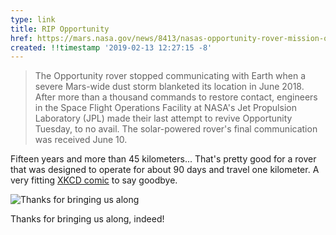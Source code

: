 ```yaml
---
type: link
title: RIP Opportunity
href: https://mars.nasa.gov/news/8413/nasas-opportunity-rover-mission-on-mars-comes-to-end/
created: !!timestamp '2019-02-13 12:27:15 -8'
---
```

> The Opportunity rover stopped communicating with Earth when a severe Mars-wide dust storm blanketed its location in June 2018. After more than a thousand commands to restore contact, engineers in the Space Flight Operations Facility at NASA's Jet Propulsion Laboratory (JPL) made their last attempt to revive Opportunity Tuesday, to no avail. The solar-powered rover's final communication was received June 10.

Fifteen years and more than 45 kilometers... That's pretty good for a rover that was designed to operate for about 90 days and travel one kilometer. A very fitting [XKCD comic](https://xkcd.com/2111/) to say goodbye.

![Thanks for bringing us along](https://imgs.xkcd.com/comics/opportunity_rover.png)

Thanks for bringing us along, indeed!
